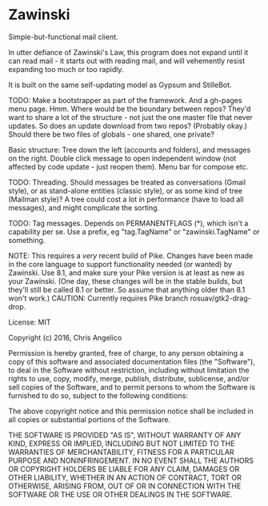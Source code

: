 # Zawinski

Simple-but-functional mail client.

In utter defiance of Zawinski's Law, this program does not expand until it can
read mail - it starts out with reading mail, and will vehemently resist expanding
too much or too rapidly.

It is built on the same self-updating model as Gypsum and StilleBot.

TODO: Make a bootstrapper as part of the framework. And a gh-pages menu page.
Hmm. Where would be the boundary between repos? They'd want to share a lot of the
structure - not just the one master file that never updates. So does an update
download from two repos? (Probably okay.) Should there be two files of globals -
one shared, one private?

Basic structure: Tree down the left (accounts and folders), and messages on the
right. Double click message to open independent window (not affected by code
update - just reopen them). Menu bar for compose etc.

TODO: Threading. Should messages be treated as conversations (Gmail style), or
as stand-alone entities (classic style), or as some kind of tree (Mailman style)?
A tree could cost a lot in performance (have to load all messages), and might
complicate the sorting.

TODO: Tag messages. Depends on PERMANENTFLAGS (\*), which isn't a capability per
se. Use a prefix, eg "tag.TagName" or "zawinski.TagName" or something.

NOTE: This requires a *very* recent build of Pike. Changes have been made in the
core language to support functionality needed (or wanted) by Zawinski. Use 8.1,
and make sure your Pike version is at least as new as your Zawinski. (One day,
these changes will be in the stable builds, but they'll still be called 8.1 or
better. So assume that anything older than 8.1 won't work.) CAUTION: Currently
requires Pike branch rosuav/gtk2-drag-drop.

License: MIT

Copyright (c) 2016, Chris Angelico

Permission is hereby granted, free of charge, to any person obtaining a copy of 
this software and associated documentation files (the "Software"), to deal in 
the Software without restriction, including without limitation the rights to 
use, copy, modify, merge, publish, distribute, sublicense, and/or sell copies 
of the Software, and to permit persons to whom the Software is furnished to do 
so, subject to the following conditions:

The above copyright notice and this permission notice shall be included in all 
copies or substantial portions of the Software.

THE SOFTWARE IS PROVIDED "AS IS", WITHOUT WARRANTY OF ANY KIND, EXPRESS OR 
IMPLIED, INCLUDING BUT NOT LIMITED TO THE WARRANTIES OF MERCHANTABILITY, 
FITNESS FOR A PARTICULAR PURPOSE AND NONINFRINGEMENT. IN NO EVENT SHALL THE 
AUTHORS OR COPYRIGHT HOLDERS BE LIABLE FOR ANY CLAIM, DAMAGES OR OTHER 
LIABILITY, WHETHER IN AN ACTION OF CONTRACT, TORT OR OTHERWISE, ARISING FROM, 
OUT OF OR IN CONNECTION WITH THE SOFTWARE OR THE USE OR OTHER DEALINGS IN THE 
SOFTWARE.

